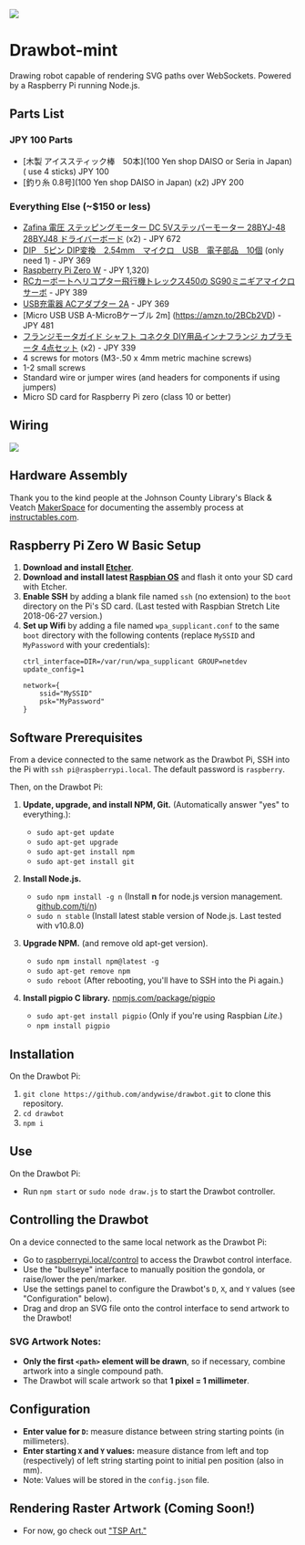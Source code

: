 ![](drawbot.gif)

# Drawbot-mint

Drawing robot capable of rendering SVG paths over WebSockets. Powered by a Raspberry Pi running Node.js.

## Parts List
### JPY 100 Parts
* [木製 アイススティック棒　50本](100 Yen shop DAISO or Seria in Japan) ( use 4 sticks) JPY 100
* [釣り糸 0.8号](100 Yen shop DAISO in Japan) (x2) JPY 200

### Everything Else (~$150 or less)

* [Zafina 電圧 ステッピングモーター DC 5Vステッパーモーター 28BYJ-48 28BYJ48 ドライバーボード](https://amzn.to/2oSu4nK) (x2) - JPY 672
* [DIP　5ピン DIP変換　2.54mm　マイクロ　USB　電子部品　10個](https://amzn.to/2W0GtSQ) (only need 1) - JPY 369
* [Raspberry Pi Zero W](https://www.switch-science.com/catalog/3200/) - JPY 1,320)
* [RCカーボートヘリコプター飛行機トレックス450の SG90ミニギアマイクロサーボ](https://amzn.to/2P5JhN7) - JPY 389
* [USB充電器 ACアダプター 2A](https://amzn.to/2VXKLdt) - JPY 369
* [Micro USB USB A-MicroBケーブル 2m] (https://amzn.to/2BCb2VD) - JPY 481
* [フランジモータガイド シャフト コネクタ DIY用品インナフランジ カプラモータ 4点セット](https://amzn.to/2VTaQKD) (x2) - JPY 339
* 4 screws for motors (M3-.50 x 4mm metric machine screws)
* 1-2 small screws 
* Standard wire or jumper wires (and headers for components if using jumpers)
* Micro SD card for Raspberry Pi zero (class 10 or better)

## Wiring

![](wiring/drawbot_wiring.jpg)

## Hardware Assembly

Thank you to the kind people at the Johnson County Library's Black & Veatch [MakerSpace](https://www.jocolibrary.org/makerspace) for documenting the assembly process at [instructables.com](https://www.instructables.com/id/Drawbot/).

## Raspberry Pi Zero W Basic Setup
1. **Download and install [Etcher](https://etcher.io/)**.
2. **Download and install latest [Raspbian OS](https://www.raspberrypi.org/downloads/raspbian/)** and flash it onto your SD card with Etcher.
3. **Enable SSH** by adding a blank file named `ssh` (no extension) to the `boot` directory on the Pi's SD card. (Last tested with Raspbian Stretch Lite 2018-06-27 version.)
4. **Set up Wifi** by adding a file named `wpa_supplicant.conf` to the same `boot` directory with the following contents (replace `MySSID` and `MyPassword` with your credentials):  
	```
	ctrl_interface=DIR=/var/run/wpa_supplicant GROUP=netdev
	update_config=1
		
	network={ 
		ssid="MySSID" 
		psk="MyPassword" 
	}
	```

## Software Prerequisites
From a device connected to the same network as the Drawbot Pi, SSH into the Pi with `ssh pi@raspberrypi.local`. The default password is `raspberry`.

Then, on the Drawbot Pi:

1. **Update, upgrade, and install NPM, Git.** (Automatically answer "yes" to everything.):
	* `sudo apt-get update`
	* `sudo apt-get upgrade`
	* `sudo apt-get install npm`
	* `sudo apt-get install git`

2. **Install Node.js.**
	* `sudo npm install -g n` (Install **n** for node.js version management. [github.com/tj/n](https://github.com/tj/n))
	* `sudo n stable` (Install latest stable version of Node.js. Last tested with v10.8.0)

3. **Upgrade NPM.** (and remove old apt-get version).
	* `sudo npm install npm@latest -g`
	* `sudo apt-get remove npm`
	* `sudo reboot` (After rebooting, you'll have to SSH into the Pi again.)

4. **Install pigpio C library.** [npmjs.com/package/pigpio](https://www.npmjs.com/package/pigpio)
	* `sudo apt-get install pigpio` (Only if you're using Raspbian *Lite*.)
	* `npm install pigpio`

## Installation
On the Drawbot Pi:

1. `git clone https://github.com/andywise/drawbot.git` to clone this repository.
2. `cd drawbot`
3. `npm i`

## Use
On the Drawbot Pi:

* Run `npm start` or `sudo node draw.js` to start the Drawbot controller.

## Controlling the Drawbot
On a device connected to the same local network as the Drawbot Pi:

* Go to [raspberrypi.local/control](http://raspberrypi.local/control) to access the Drawbot control interface.
* Use the "bullseye" interface to manually position the gondola, or raise/lower the pen/marker.
* Use the settings panel to configure the Drawbot's `D`, `X`, and `Y` values (see "Configuration" below).
* Drag and drop an SVG file onto the control interface to send artwork to the Drawbot!

### SVG Artwork Notes:
* **Only the first `<path>` element will be drawn**, so if necessary, combine artwork into a single compound path.
* The Drawbot will scale artwork so that **1 pixel = 1 millimeter**.

## Configuration
* **Enter value for `D`:** measure distance between string starting points (in millimeters).
* **Enter starting `X` and `Y` values:** measure distance from left and top (respectively) of left string starting point to initial pen position (also in mm).
* Note: Values will be stored in the `config.json` file.

## Rendering Raster Artwork (Coming Soon!)
* For now, go check out ["TSP Art."](https://wiki.evilmadscientist.com/TSP_art)
